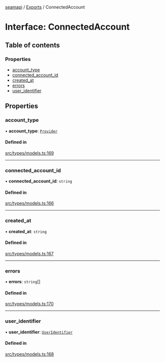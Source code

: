 [seamapi](../README.md) / [Exports](../modules.md) / ConnectedAccount

# Interface: ConnectedAccount

## Table of contents

### Properties

- [account\_type](ConnectedAccount.md#account_type)
- [connected\_account\_id](ConnectedAccount.md#connected_account_id)
- [created\_at](ConnectedAccount.md#created_at)
- [errors](ConnectedAccount.md#errors)
- [user\_identifier](ConnectedAccount.md#user_identifier)

## Properties

### account\_type

• **account\_type**: [`Provider`](../enums/Provider.md)

#### Defined in

[src/types/models.ts:169](https://github.com/seamapi/javascript/blob/main/src/types/models.ts#L169)

___

### connected\_account\_id

• **connected\_account\_id**: `string`

#### Defined in

[src/types/models.ts:166](https://github.com/seamapi/javascript/blob/main/src/types/models.ts#L166)

___

### created\_at

• **created\_at**: `string`

#### Defined in

[src/types/models.ts:167](https://github.com/seamapi/javascript/blob/main/src/types/models.ts#L167)

___

### errors

• **errors**: `string`[]

#### Defined in

[src/types/models.ts:170](https://github.com/seamapi/javascript/blob/main/src/types/models.ts#L170)

___

### user\_identifier

• **user\_identifier**: [`UserIdentifier`](UserIdentifier.md)

#### Defined in

[src/types/models.ts:168](https://github.com/seamapi/javascript/blob/main/src/types/models.ts#L168)
